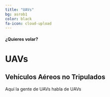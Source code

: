 ```yaml
---
title: "UAVs"
bg: asrob1
color: black
fa-icon: cloud-upload
---
```


#### ¿Quieres volar?

# UAVs

## Vehículos Aéreos no Tripulados

Aquí la gente de UAVs habla de UAVs
